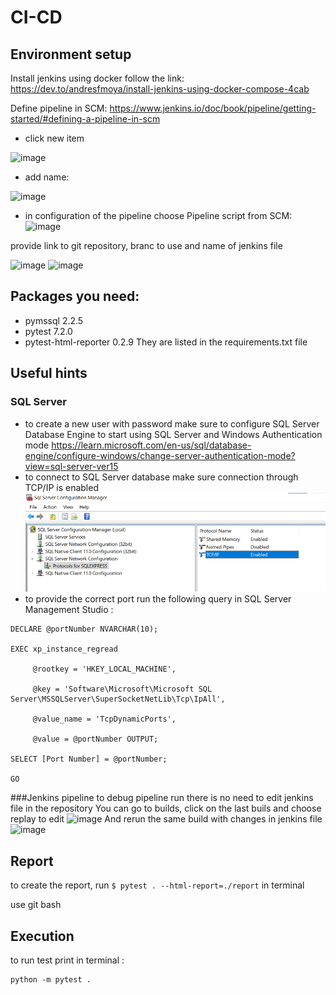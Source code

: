 # CI-CD

## Environment setup

Install jenkins using docker follow the link:
https://dev.to/andresfmoya/install-jenkins-using-docker-compose-4cab  

Define pipeline in SCM:
https://www.jenkins.io/doc/book/pipeline/getting-started/#defining-a-pipeline-in-scm  

- click new item  

![image](https://user-images.githubusercontent.com/67369891/201055959-d9bcbd33-0fe2-4645-be4a-b23a7a9de367.png)  

- add name:  

![image](https://user-images.githubusercontent.com/67369891/201056371-32ada2f2-396c-405a-90c9-51b704e542d4.png)  

- in configuration of the pipeline choose Pipeline script from SCM:
![image](https://user-images.githubusercontent.com/67369891/201057041-ab783ccb-b4df-445b-8d67-46c275c8987f.png)  

provide link to git repository, branc to use and name of jenkins file  

![image](https://user-images.githubusercontent.com/67369891/201057433-f06edfa6-ac8c-4d6e-b07e-3fce656c13f5.png)
![image](https://user-images.githubusercontent.com/67369891/201058043-5bf8d9b8-7dff-4f4f-b267-8ad4ec160558.png)


## Packages you need:
- pymssql 2.2.5
- pytest 7.2.0
- pytest-html-reporter 0.2.9
They are listed in the requirements.txt file

## Useful hints 
### SQL Server
- to create a new user with password make sure to configure SQL Server Database Engine to start using SQL Server and Windows Authentication mode
https://learn.microsoft.com/en-us/sql/database-engine/configure-windows/change-server-authentication-mode?view=sql-server-ver15
- to connect to SQL Server database make sure connection through TCP/IP is enabled
![img.png](img.png)
- to provide the correct port run the following query in  SQL Server Management Studio :  
```
DECLARE @portNumber NVARCHAR(10);

EXEC xp_instance_regread

     @rootkey = 'HKEY_LOCAL_MACHINE',

     @key = 'Software\Microsoft\Microsoft SQL Server\MSSQLServer\SuperSocketNetLib\Tcp\IpAll',

     @value_name = 'TcpDynamicPorts',

     @value = @portNumber OUTPUT;

SELECT [Port Number] = @portNumber;

GO
```
###Jenkins pipeline
to debug pipeline run there is no need to edit jenkins file in the repository
You can go to builds, click on the last buils and choose replay to edit 
![image](https://user-images.githubusercontent.com/67369891/201061183-aaafc43b-9cbe-4d1d-80f6-a77b5772c5d3.png)
And rerun the same build with changes in jenkins file
![image](https://user-images.githubusercontent.com/67369891/201061388-83bbfe75-ff9e-44ff-8e56-4af876cc9f6d.png)

## Report

to create the report, run 
```$ pytest . --html-report=./report```
in terminal

use git bash

## Execution

to run test print in terminal :
```
python -m pytest .
```
